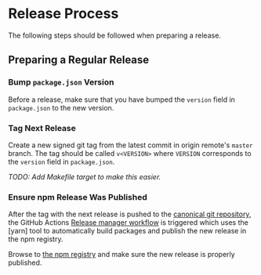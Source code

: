# Release Process

The following steps should be followed when preparing a release.

## Preparing a Regular Release

### Bump `package.json` Version

Before a release, make sure that you have bumped the `version` field in
`package.json` to the new version.

### Tag Next Release

Create a new signed git tag from the latest commit in origin remote's `master`
branch. The tag should be called `v<VERSION>` where `VERSION` corresponds to
the `version` field in `package.json`.

_TODO: Add Makefile target to make this easier._

### Ensure npm Release Was Published

After the tag with the next release is pushed to the [canonical git repository],
the GitHub Actions [Release manager workflow] is triggered which uses the
[yarn] tool to automatically build packages and publish the new release in the
npm registry.

Browse to [the npm registry] and make sure the new release is properly
published.

[canonical git repository]: https://github.com/oasisprotocol/ledger-js
[Release manager workflow]: ../.github/workflows/release.yml
[the npm registry]: https://www.npmjs.com/package/@oasisprotocol/ledger
